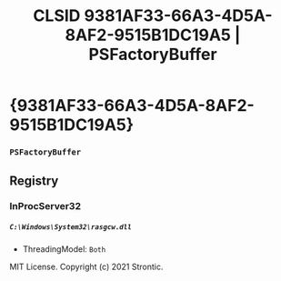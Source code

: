 ﻿---
title: "CLSID 9381AF33-66A3-4D5A-8AF2-9515B1DC19A5 | PSFactoryBuffer"
excerpt: What is COM-Object CLSID 9381AF33-66A3-4D5A-8AF2-9515B1DC19A5?
---

# {9381AF33-66A3-4D5A-8AF2-9515B1DC19A5}

### `PSFactoryBuffer`

## Registry


### InProcServer32

##### `C:\Windows\System32\rasgcw.dll`
* ThreadingModel: `Both`

MIT License. Copyright (c) 2021 Strontic.


